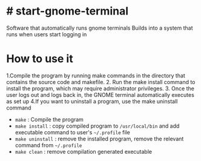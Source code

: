 # # start-gnome-terminal
Software that automatically runs gnome terminals 
Builds into a system that runs when users start logging in

# How to use it
  1.Compile the program by running make commands in the directory that contains the source code and makefile.
  2. Run the make install command to install the program, which may require administrator privileges.
  3. Once the user logs out and logs back in, the GNOME terminal automatically executes as set up
  4.If you want to uninstall a program, use the make uninstall command
  * `make` : Compile the program
  * `make install` : copy compiled program to `/usr/local/bin` and add executable command to user's `~/.profile` file
  * `make uninstall` : remove the installed program, remove the relevant command from `~/.profile`
  * `make clean` : remove compilation generated executable
